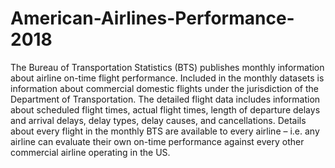 # American-Airlines-Performance-2018
The Bureau of Transportation Statistics (BTS) publishes monthly information about airline on-time flight performance. Included in the monthly datasets is information about commercial domestic flights under the jurisdiction of the Department of Transportation. The detailed flight data includes information about scheduled flight times, actual flight times, length of departure delays and arrival delays, delay types, delay causes, and cancellations. Details about every flight in the monthly BTS are available to every airline – i.e. any airline can evaluate their own on-time performance against every other commercial airline operating in the US.
